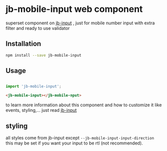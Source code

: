 # jb-mobile-input web component
superset component on [jb-input](https://github.com/javadbat/jb-input) , just for mobile number input with extra filter and ready to use validator

## Installation
```bash
npm install --save jb-mobile-input
```

## Usage

```js

import 'jb-mobile-input';

```
```html
<jb-mobile-input></jb-mobile-nput>
```
to learn more information about this component and how to customize it like events, styling,... just read [jb-input](https://github.com/javadbat/jb-input)

## styling
all styles come from jb-input except `--jb-mobile-input-input-direction` this may be set if you want your input to be rtl (not recommended).